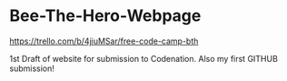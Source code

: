 # Bee-The-Hero-Webpage
https://trello.com/b/4jiuMSar/free-code-camp-bth

1st Draft of website for submission to Codenation. Also my first GITHUB submission!

